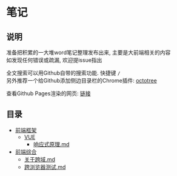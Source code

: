 # 笔记

## 说明

准备把积累的一大堆word笔记整理发布出来, 主要是大前端相关的内容  
如发现任何错误或疏漏, 欢迎提issue指出  

全文搜索可以用Github自带的搜索功能. 快捷键 `/`  
另外推荐一个给Github添加侧边目录栏的Chrome插件: [octotree](https://chrome.google.com/webstore/detail/octotree/bkhaagjahfmjljalopjnoealnfndnagc)  

查看Github Pages渲染的网页: [链接](https://chess99.github.io/notes/)  

## 目录

- [前端框架](./%E5%89%8D%E7%AB%AF%E6%A1%86%E6%9E%B6/CATALOG.md)  
    - [VUE](./%E5%89%8D%E7%AB%AF%E6%A1%86%E6%9E%B6/VUE/CATALOG.md)  
        - [响应式原理.md](./%E5%89%8D%E7%AB%AF%E6%A1%86%E6%9E%B6/VUE/%E5%93%8D%E5%BA%94%E5%BC%8F%E5%8E%9F%E7%90%86.md)  
- [前端综合](./%E5%89%8D%E7%AB%AF%E7%BB%BC%E5%90%88/CATALOG.md)  
    - [关于跨域.md](./%E5%89%8D%E7%AB%AF%E7%BB%BC%E5%90%88/%E5%85%B3%E4%BA%8E%E8%B7%A8%E5%9F%9F.md)  
    - [跨浏览器测试.md](./%E5%89%8D%E7%AB%AF%E7%BB%BC%E5%90%88/%E8%B7%A8%E6%B5%8F%E8%A7%88%E5%99%A8%E6%B5%8B%E8%AF%95.md)  